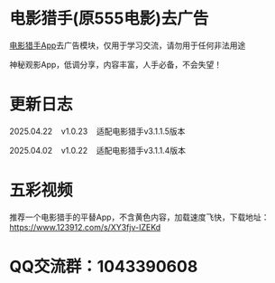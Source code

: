 # 电影猎手(原555电影)去广告

[电影猎手App](https://kgg.rongmanit.com/dyls/DYLS-3.1.1.5_clone.apk)去广告模块，仅用于学习交流，请勿用于任何非法用途

神秘观影App，低调分享，内容丰富，人手必备，不会失望！

# 更新日志

2025.04.22&nbsp;&nbsp;&nbsp;&nbsp;v1.0.23&nbsp;&nbsp;&nbsp;&nbsp;适配电影猎手v3.1.1.5版本

2025.04.02&nbsp;&nbsp;&nbsp;&nbsp;v1.0.22&nbsp;&nbsp;&nbsp;&nbsp;适配电影猎手v3.1.1.4版本

# 五彩视频

推荐一个电影猎手的平替App，不含黄色内容，加载速度飞快，下载地址：https://www.123912.com/s/XY3fjv-IZEKd

# QQ交流群：1043390608
